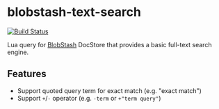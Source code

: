 # blobstash-text-search

[![Build Status](https://travis-ci.org/tsileo/blobstash-text-search.svg?branch=master)](https://travis-ci.org/tsileo/blobstash-text-search)

Lua query for [BlobStash](https://github.com/tsileo/blobstash) DocStore that provides a basic full-text search engine.

## Features

 - Support quoted query term for exact match (e.g. "exact match")
 - Support `+`/`-` operator (e.g. `-term` or `+"term query"`)


